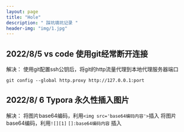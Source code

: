 ```yaml
---
layout: page
title: "Hole"
description: " 踩坑填坑记录 " 
header-img: "img/1.jpg"
---
```


## 2022/8/5 vs code 使用git经常断开连接

解决：
使用git配置ssh公钥后，将git的http流量代理到本地代理服务器端口

```shell
git config --global http.proxy http://127.0.0.1:port
```

## 2022/8/ 6 Typora 永久性插入图片

解决：
将图片base64编码，利用`<img src='base64编码内容'>`插入
将图片base64编码，利用`![][1]` `[]:base64编码内容` 插入
